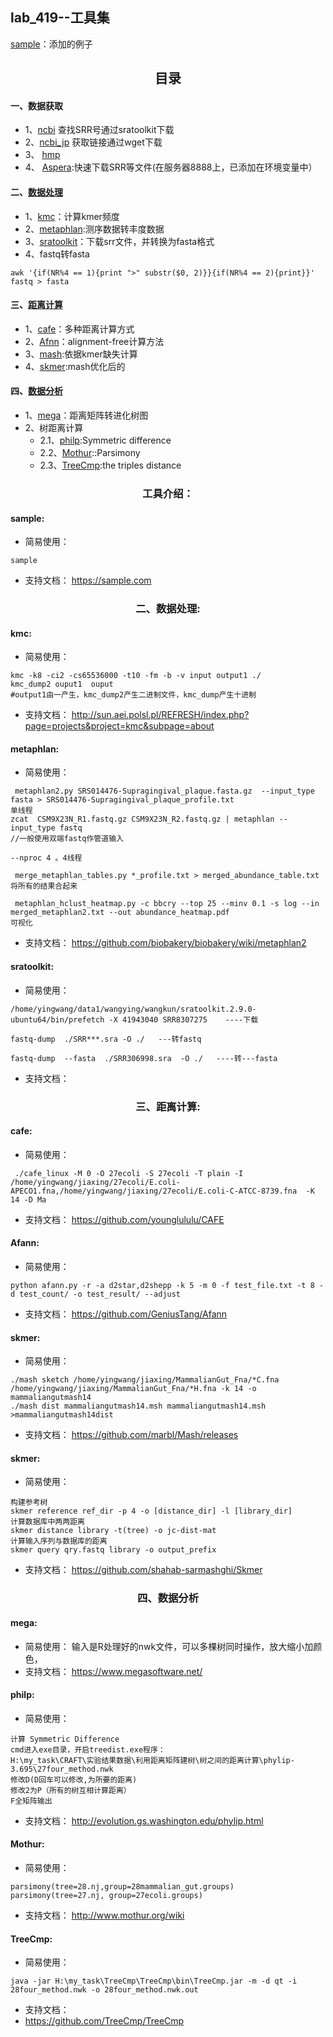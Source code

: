 ## lab_419--工具集
[sample](#sample)：添加的例子

## <center>目录</center>
#### 一、数据获取

- 1、[ncbi](https://www.ncbi.nlm.nih.gov/)
    查找SRR号通过sratoolkit下载
- 2、[ncbi_jp](https://trace.ddbj.nig.ac.jp/DRASearch/)
    获取链接通过wget下载
- 3、 [hmp](https://www.hmpdacc.org/ihmp/)
- 4、 [Aspera](ascp.md):快速下载SRR等文件(在服务器8888上，已添加在环境变量中）
      

#### 二、[数据处理](#数据处理)
- 1、[kmc](#kmc)：计算kmer频度
- 2、[metaphlan](#metaphlan):测序数据转丰度数据
- 3、[sratoolkit](#sratoolkit)：下载srr文件，并转换为fasta格式
- 4、fastq转fasta
```
awk '{if(NR%4 == 1){print ">" substr($0, 2)}}{if(NR%4 == 2){print}}' fastq > fasta
```

#### 三、[距离计算](距离计算)
- 1、[cafe](#cafe)：多种距离计算方式
- 2、[Afnn](#Afann)：alignment-free计算方法
- 3、[mash](#mash):依据kmer缺失计算
- 4、[skmer](#skmer):mash优化后的

#### 四、[数据分析](数据分析)
- 1、[mega](mega)：距离矩阵转进化树图
- 2、树距离计算
  - 2.1、[philp](#philp):Symmetric difference
  - 2.2、[Mothur](#Mothur)::Parsimony
  - 2.3、[TreeCmp](#TreeCmp):the triples distance




### <center>工具介绍：
#### <span id="sample">sample:</span>
- 简易使用：
``` 
sample
```
- 支持文档：
https://sample.com

### <center><span id="数据处理">二、数据处理:</span>
#### <span id="kmc">kmc:</span>
- 简易使用：
```
kmc -k8 -ci2 -cs65536000 -t10 -fm -b -v input output1 ./
kmc_dump2 ouput1  ouput 
#output1由一产生，kmc_dump2产生二进制文件，kmc_dump产生十进制
```
- 支持文档：
http://sun.aei.polsl.pl/REFRESH/index.php?page=projects&project=kmc&subpage=about

#### <span id="metaphlan">metaphlan:</span>
- 简易使用：
``` 
 metaphlan2.py SRS014476-Supragingival_plaque.fasta.gz  --input_type fasta > SRS014476-Supragingival_plaque_profile.txt
单线程
zcat  CSM9X23N_R1.fastq.gz CSM9X23N_R2.fastq.gz | metaphlan --input_type fastq 
//一般使用双端fastq作管道输入

--nproc 4 。4线程

 merge_metaphlan_tables.py *_profile.txt > merged_abundance_table.txt
将所有的结果合起来

 metaphlan_hclust_heatmap.py -c bbcry --top 25 --minv 0.1 -s log --in merged_metaphlan2.txt --out abundance_heatmap.pdf
可视化
```
- 支持文档：
https://github.com/biobakery/biobakery/wiki/metaphlan2

#### <span id="sratoolkit">sratoolkit:</span>
- 简易使用：
``` 
/home/yingwang/data1/wangying/wangkun/sratoolkit.2.9.0-ubuntu64/bin/prefetch -X 41943040 SRR8307275    ----下载

fastq-dump  ./SRR***.sra -O ./   ---转fastq

fastq-dump  --fasta  ./SRR306998.sra  -O ./   ----转---fasta
```
- 支持文档：



### <center><span id="距离计算">三、距离计算:</span>
#### <span id="cafe">cafe:</span>
- 简易使用：
```
 ./cafe_linux -M 0 -O 27ecoli -S 27ecoli -T plain -I  /home/yingwang/jiaxing/27ecoli/E.coli-APECO1.fna,/home/yingwang/jiaxing/27ecoli/E.coli-C-ATCC-8739.fna  -K 14 -D Ma
```
- 支持文档：
https://github.com/younglululu/CAFE

#### <span id="Afann">Afann:</span>
- 简易使用：
```
python afann.py -r -a d2star,d2shepp -k 5 -m 0 -f test_file.txt -t 8 -d test_count/ -o test_result/ --adjust
```
- 支持文档：
https://github.com/GeniusTang/Afann

#### <span id="skmer">skmer:</span>
- 简易使用：
```
./mash sketch /home/yingwang/jiaxing/MammalianGut_Fna/*C.fna  /home/yingwang/jiaxing/MammalianGut_Fna/*H.fna -k 14 -o mammaliangutmash14
./mash dist mammaliangutmash14.msh mammaliangutmash14.msh >mammaliangutmash14dist
```
- 支持文档：
https://github.com/marbl/Mash/releases

#### <span id="skmer">skmer:</span>
- 简易使用：
```
构建参考树
skmer reference ref_dir -p 4 -o [distance_dir] -l [library_dir]
计算数据库中两两距离
skmer distance library -t(tree) -o jc-dist-mat
计算输入序列与数据库的距离
skmer query qry.fastq library -o output_prefix
```
- 支持文档：
https://github.com/shahab-sarmashghi/Skmer




### <center><span id="数据分析">四、数据分析</span>
#### <span id="mega">mega:</span>
- 简易使用：
输入是R处理好的nwk文件，可以多棵树同时操作，放大缩小加颜色，
- 支持文档：
https://www.megasoftware.net/


#### <span id="philp">philp:</span>
- 简易使用：
``` 
计算 Symmetric Difference
cmd进入exe目录，开启treedist.exe程序：
H:\my_task\CRAFT\实验结果数据\利用距离矩阵建树\树之间的距离计算\phylip-3.695\27four_method.nwk
修改D(D回车可以修改,为所要的距离)
修改2为P（所有的树互相计算距离）
F全矩阵输出
```
- 支持文档：
http://evolution.gs.washington.edu/phylip.html

#### <span id="Mothur">Mothur:</span>
- 简易使用：
``` 
parsimony(tree=28.nj,group=28mammalian_gut.groups)
parsimony(tree=27.nj, group=27ecoli.groups)
```
- 支持文档：
http://www.mothur.org/wiki

#### <span id="TreeCmp">TreeCmp:</span>
- 简易使用：
```
java -jar H:\my_task\TreeCmp\TreeCmp\bin\TreeCmp.jar -m -d qt -i 28four_method.nwk -o 28four_method.nwk.out
```
- 支持文档：
- https://github.com/TreeCmp/TreeCmp
